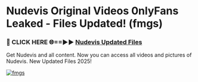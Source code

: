 # Nudevis Original Videos 0nlyFans Leaked - Files Updated! (fmgs)

<h3>🔴 CLICK HERE 🌐==►► <a href="https://tinyurl.com/y5r63du9" rel="nofollow">Nudevis Updated Files</a></h3>

Get Nudevis and all content. Now you can access all videos and pictures of Nudevis. New Updated Files 2025!

[![fmgs](https://i.imgur.com/UVo9nyh.gif)](https://tinyurl.com/y5r63du9)